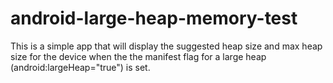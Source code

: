 android-large-heap-memory-test
==============================

This is a simple app that will display the suggested heap size and max heap size for the device when
the the manifest flag for a large heap (android:largeHeap="true") is set.
